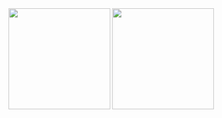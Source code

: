 <span>
  <img height=200 align="center" src="https://github-readme-stats.vercel.app/api?username=factcondenser&show_icons=true&count_private=true&theme=chartreuse-dark" />
</span>
<span>
  <img height=200 align="center" src="https://github-readme-stats.vercel.app/api/top-langs/?username=factcondenser&theme=chartreuse-dark&layout=compact" />
</span>


<!--
**factcondenser/factcondenser** is a ✨ _special_ ✨ repository because its `README.md` (this file) appears on your GitHub profile.

Here are some ideas to get you started:

- 🔭 I’m currently working on ...
- 🌱 I’m currently learning ...
- 👯 I’m looking to collaborate on ...
- 🤔 I’m looking for help with ...
- 💬 Ask me about ...
- 📫 How to reach me: ...
- 😄 Pronouns: ...
- ⚡ Fun fact: ...
-->
